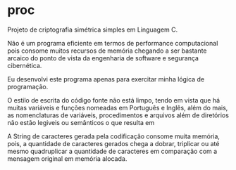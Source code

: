 # proc

Projeto de criptografia simétrica simples em Linguagem C.

Não é um programa eficiente em termos de performance computacional pois consome muitos recursos de memória chegando a ser bastante arcaico do ponto de vista da engenharia de software e segurança cibernética.

Eu desenvolvi este programa apenas para exercitar minha lógica de programação.

O estilo de escrita do código fonte não está limpo, tendo em vista que há muitas variáveis e funções nomeadas em Português e Inglês, além do mais, as nomenclaturas de variáveis, procedimentos e arquivos além de diretórios não estão legiveis ou semânticos o que resulta em 

A String de caracteres gerada pela codificaçâo consome muita memória, pois, a quantidade de caracteres gerados chega a dobrar, triplicar ou até mesmo quadruplicar a quantidade de caracteres em comparação com a mensagem original em memória alocada.
